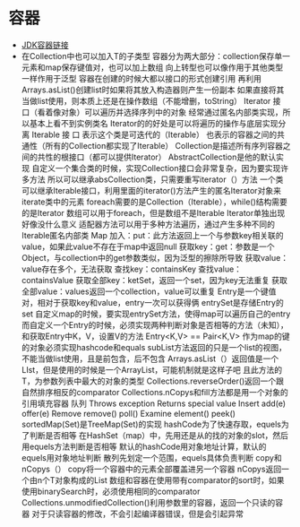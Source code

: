 # 容器
* [JDK容器链接](https://docs.oracle.com/javase/10/docs/api/java/util/doc-files/coll-overview.html)
* 在Collection<T>中也可以加入T的子类型
容器分为两大部分：collection保存单一元素和map保存键值对，也可以加上数组
向上转型也可以像作用于其他类型一样作用于泛型
容器在创建的时候大都以接口的形式创建引用
再利用Arrays.asList()创建list时如果将其放入构造器则产生一份副本
如果直接将其当做list使用，则本质上还是在操作数组（不能增删，toString）
Iterator 接 口（看着像对象）可以遍历并选择序列中的对象
经常通过匿名内部类实现，所以基本上看不到实例类名
Iterator的的好处是可以将遍历的操作与底层实现分离
Iterable 接 口 表示这个类是可迭代的（Iterable）
也表示的容器之间的共通性（所有的Collection都实现了Iterable）
Collection是描述所有序列容器之间的共性的根接口（都可以提供Iterator）
AbstractCollection是他的默认实现
自定义一个集合类的时候，实现Collection接口会非常复杂，因为要实现许多方法
所以可以继承absCollection类，只需要重写iterator（）方法
一个类可以继承Iterable接口，利用里面的iterator()方法产生的匿名Iterator对象来iterate类中的元素
foreach需要的是Collection（Iterable），while()结构需要的是Iterator
数组可以用于foreach，但是数组不是Iterable
Iterator单独出现好像没什么意义
适配器方法可以用于多种方法遍历，通过产生多种不同的Iterable匿名内部类
Map
加入：put：此方法返回上一个与参数key相关联的value，如果此value不存在于map中返回null
获取key：get：参数是一个Object，与collection中的get参数类似，因为泛型的擦除所导致
获取value：value存在多个，无法获取
查找key：containsKey
查找value：containsValue
获取全部key：ketSet，返回一个set，因为key无法重复
获取全部value：values返回一个collection，value可以重复
Entry是一个键值对，相对于获取key和value，entry一次可以获得俩
entrySet是存储Entry的set
自定义map的时候，要实现entrySet方法，使得map可以遍历自己的entry
而自定义一个Entry的时候，必须实现两种判断对象是否相等的方法（未知），和获取Entry中K，V，设置V的方法
Entry<K,V> == Pair<K,V>
作为map的键的对象必须实现hashcode和equals
subList方法返回的只是一个list的视图，不能当做list使用，且是前包含，后不包含
Arrays.asList（）返回值是一个LIst，但是使用的时候是一个ArrayList，可能机制就是这样子吧
且此方法的T，为参数列表中最大的对象的类型
Collections.reverseOrder()返回一个跟自然排序相反的comparator
Collections.nCopys和fill方法都是用一个对象的引用填充容器
队列
 	Throws exception 	Returns special value
Insert 	add(e) 			offer(e)
Remove 	remove() 		poll()
Examine element() 		peek()
sortedMap(Set)是TreeMap(Set)的实现
hashCode为了快速存取，equels为了判断是否相等
在HashSet（map）中，先用还是从的找的对象的slot，然后用equels方法判断是否相等
默认的hashCode用对象地址计算，默认的equels用对象地址判断
散列先划定一个范围，equels具体负责判断
copy和nCopys（）
copy将一个容器中的元素全部覆盖进另一个容器
nCopys返回一个由n个T对象构成的List
数组和容器在使用带有comparator的sort时，如果使用binarySearch时，必须使用相同的comparator
Collections.unmodifiedCollection()利用参数里的容器，返回一个只读的容器
对于只读容器的修改，不会引起编译器错误，但是会引起异常
